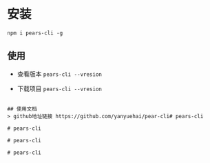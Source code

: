 # 安装
`npm i pears-cli -g`

## 使用
- 查看版本
`pears-cli --vresion`

- 下载项目
`pears-cli --vresion`

```

## 使用文档
> github地址链接 https://github.com/yanyuehai/pear-cli#   p e a r s - c l i  
 #   p e a r s - c l i  
 #   p e a r s - c l i  
 #   p e a r s - c l i  
 